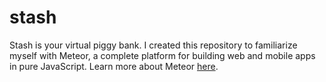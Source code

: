 # stash

Stash is your virtual piggy bank. I created this repository to familiarize myself with Meteor, a complete platform for building web and mobile apps in pure JavaScript. Learn more about Meteor [here](https://www.meteor.com/).
